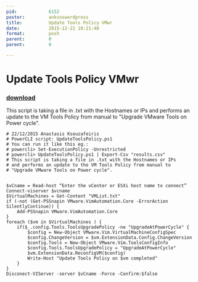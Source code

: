 ```yaml
---
pid:            6152
poster:         anksoswordpress
title:          Update Tools Policy VMwr
date:           2015-12-22 10:21:48
format:         posh
parent:         0
parent:         0

---
```


# Update Tools Policy VMwr

### [download](6152.ps1)

This script is taking a file in .txt with the Hostnames or IPs and performs an update to the VM Tools Policy from manual to "Upgrade VMware Tools on Power cycle".

```posh
# 22/12/2015 Anastasis Ksouzafeiris
# PowerCLI script: UpdateToolsPolicy.ps1
# You can run it like this eg.:
# powercli> Set-ExecutionPolicy -Unrestricted
# powercli> UpdateToolsPolicy.ps1 | Export-Csv "results.csv"
# This script is taking a file in .txt with the Hostnames or IPs
# and performs an update to the VM Tools Policy from manual to 
# "Upgrade VMware Tools on Power cycle".


$vCname = Read-host “Enter the vCenter or ESXi host name to connect”
Connect-viserver $vcname
$VirtualMachines = Get-Content "VMList.txt"
if (-not (Get-PSSnapin VMware.VimAutomation.Core -ErrorAction SilentlyContinue)) {
	Add-PSSnapin VMware.VimAutomation.Core
}
foreach ($vm in $VirtualMachines ) {
	if($_.config.Tools.ToolsUpgradePolicy -ne "UpgradeAtPowerCycle" {
		$config = New-Object VMware.Vim.VirtualMachineConfigSpec
		$config.ChangeVersion = $vm.ExtensionData.Config.ChangeVersion
		$config.Tools = New-Object VMware.Vim.ToolsConfigInfo
		$config.Tools.ToolsUpgradePolicy = "UpgradeAtPowerCycle"
		$vm.ExtensionData.ReconfigVM($config)
		Write-Host "Update Tools Policy on $vm completed"
	}
}
Disconect-VIServer -server $vCname -Force -Confirm:$false
```
